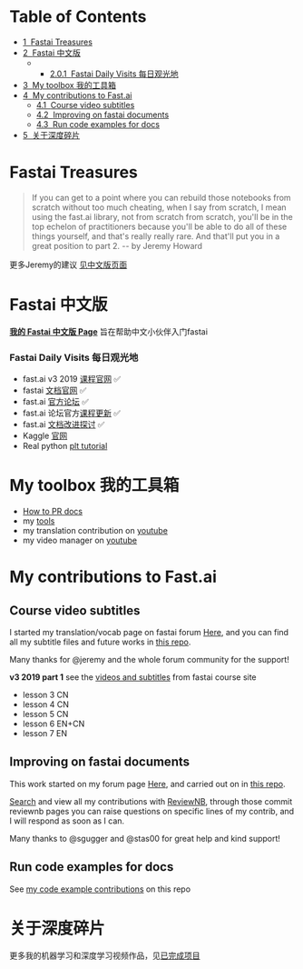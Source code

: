 
<h1>Table of Contents<span class="tocSkip"></span></h1>
<div class="toc"><ul class="toc-item"><li><span><a href="#Fastai-Treasures" data-toc-modified-id="Fastai-Treasures-1"><span class="toc-item-num">1&nbsp;&nbsp;</span>Fastai Treasures</a></span></li><li><span><a href="#Fastai-中文版" data-toc-modified-id="Fastai-中文版-2"><span class="toc-item-num">2&nbsp;&nbsp;</span>Fastai 中文版</a></span><ul class="toc-item"><li><ul class="toc-item"><li><span><a href="#Fastai-Daily-Visits-每日观光地" data-toc-modified-id="Fastai-Daily-Visits-每日观光地-2.0.1"><span class="toc-item-num">2.0.1&nbsp;&nbsp;</span>Fastai Daily Visits 每日观光地</a></span></li></ul></li></ul></li><li><span><a href="#My-toolbox-我的工具箱" data-toc-modified-id="My-toolbox-我的工具箱-3"><span class="toc-item-num">3&nbsp;&nbsp;</span>My toolbox 我的工具箱</a></span></li><li><span><a href="#My-contributions-to-Fast.ai" data-toc-modified-id="My-contributions-to-Fast.ai-4"><span class="toc-item-num">4&nbsp;&nbsp;</span>My contributions to Fast.ai</a></span><ul class="toc-item"><li><span><a href="#Course-video-subtitles" data-toc-modified-id="Course-video-subtitles-4.1"><span class="toc-item-num">4.1&nbsp;&nbsp;</span>Course video subtitles</a></span></li><li><span><a href="#Improving-on-fastai-documents" data-toc-modified-id="Improving-on-fastai-documents-4.2"><span class="toc-item-num">4.2&nbsp;&nbsp;</span>Improving on fastai documents</a></span></li><li><span><a href="#Run-code-examples-for-docs" data-toc-modified-id="Run-code-examples-for-docs-4.3"><span class="toc-item-num">4.3&nbsp;&nbsp;</span>Run code examples for docs</a></span></li></ul></li><li><span><a href="#关于深度碎片" data-toc-modified-id="关于深度碎片-5"><span class="toc-item-num">5&nbsp;&nbsp;</span>关于深度碎片</a></span></li></ul></div>

# Fastai Treasures

> If you can get to a point where you can rebuild those notebooks from scratch without too much cheating, when I say from scratch, I mean using the fast.ai library, not from scratch from scratch, you'll be in the top echelon of practitioners because you'll be able to do all of these things yourself, and that's really really rare. And that'll put you in a great position to part 2. -- by Jeremy Howard

更多Jeremy的建议 [见中文版页面](https://forums.fast.ai/t/fast-ai-v3-2019/39325)


# Fastai 中文版
[**我的 Fastai 中文版 Page**](https://forums.fast.ai/t/fast-ai-v3-2019/39325) 旨在帮助中文小伙伴入门fastai

### Fastai Daily Visits 每日观光地
- fast.ai v3 2019 [课程官网](https://course.fast.ai/) ✅     
- fastai [文档官网](https://docs.fast.ai/) ✅     
- fast.ai [官方论坛](https://forums.fast.ai/) ✅     
- fast.ai 论坛官方[课程更新](https://forums.fast.ai/t/faq-resources-and-official-course-updates/27934) ✅    
- fast.ai [文档改进探讨](https://forums.fast.ai/t/documentation-improvements/32550) ✅    
- Kaggle [官网](https://www.kaggle.com/)       
- Real python [plt tutorial](https://realpython.com/python-matplotlib-guide/#why-can-matplotlib-be-confusing)     

# My toolbox 我的工具箱

- [How to PR docs](https://github.com/EmbraceLife/fastai_treasures/blob/master/How-To-Docsrc-PR.md)
- my [tools]((https://nbviewer.jupyter.org/github/EmbraceLife/fastai_treasures/tree/master/my_workstation/my_workstation.ipynb?flush_cache=true/))
- my translation contribution on [youtube](https://www.youtube.com/timedtext_cs_panel?o=U&ar=2) 
- my video manager on [youtube](https://www.youtube.com/my_videos?o=U&ar=2)   


# My contributions to Fast.ai

## Course video subtitles
I started my translation/vocab page on fastai forum [Here](https://forums.fast.ai/t/deep-learning-vocab-en-vs-cn/42297?u=daniel), and you can find all my subtitle files and future works in [this repo](https://github.com/EmbraceLife/fastai_courses_translation_EN2CN). 

Many thanks for @jeremy and the whole forum community for the support!

**v3 2019 part 1**
see the [videos and subtitles](https://course.fast.ai/videos/?lesson=3) from fastai course site
- lesson 3 CN
- lesson 4 CN
- lesson 5 CN
- lesson 6 EN+CN
- lesson 7 EN

## Improving on fastai documents
This work started on my forum page [Here](https://forums.fast.ai/t/fast-ai-v3-2019/39325/92?u=daniel), and carried out on in [this repo](https://nbviewer.jupyter.org/github/EmbraceLife/fastai_treasures/tree/master/my_workstation/my_docs_contrib.ipynb?flush_cache=true/). 

[Search](https://github.com/fastai/fastai/pulls?page=2&q=is%3Apr+author%3AEmbraceLife+is%3Aclosed) and view all my contributions with [ReviewNB](https://www.reviewnb.com/), through those commit reviewnb pages you can raise questions on specific lines of my contrib, and I will respond as soon as I can.

Many thanks to @sgugger and @stas00 for great help and kind support!

## Run code examples for docs

See [my code example contributions](https://nbviewer.jupyter.org/github/EmbraceLife/fastai_treasures/tree/master/my_workstation/src_fastai_ex/code-examples/?flush_cache=true/) on this repo

# 关于深度碎片

更多我的机器学习和深度学习视频作品，见[已完成项目](https://github.com/EmbraceLife/shendusuipian#%E5%B7%B2%E5%AE%8C%E6%88%90%E9%A1%B9%E7%9B%AE)


```python

```
